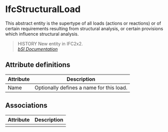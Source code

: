 IfcStructuralLoad
=================
This abstract entity is the supertype of all loads (actions or reactions) or
of certain requirements resulting from structural analysis, or certain
provisions which influence structural analysis.  
  
> HISTORY  New entity in IFC2x2.  
[ _bSI
Documentation_](https://standards.buildingsmart.org/IFC/DEV/IFC4_2/FINAL/HTML/schema/ifcstructuralloadresource/lexical/ifcstructuralload.htm)


Attribute definitions
---------------------
| Attribute   | Description                              |
|-------------|------------------------------------------|
| Name        | Optionally defines a name for this load. |

Associations
------------
| Attribute   | Description   |
|-------------|---------------|
|             |               |

